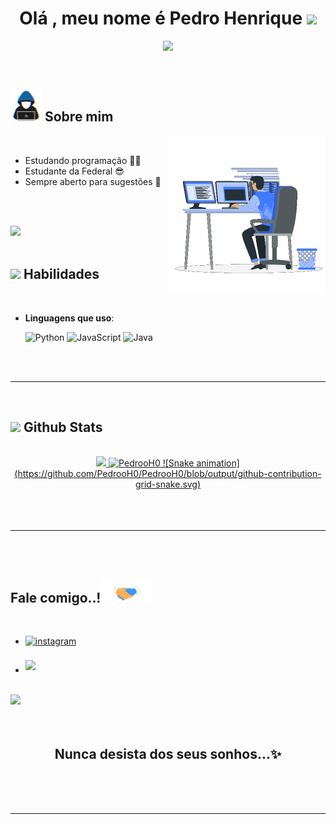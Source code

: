 
<h1 align="center"><b>Olá , meu nome é Pedro Henrique </b><img src="https://media.giphy.com/media/hvRJCLFzcasrR4ia7z/giphy.gif" width="35"></h1>

<p align="center">
  <a href="https://github.com/DenverCoder1/readme-typing-svg"><img src="https://readme-typing-svg.herokuapp.com?font=Time+New+Roman&color=cyan&size=25&center=true&vCenter=true&width=600&height=100&lines=Informática+por+Amor..&hearts;++;Estudante+de+Programação,;IFCE;Sempre+aprendendo+novas+coisas..<3"></a>
</p>


<br>



	
## <picture><img src = "https://github.com/0xAbdulKhalid/0xAbdulKhalid/raw/main/assets/mdImages/about_me.gif" width = 50px></picture> **Sobre mim**

<picture> <img align="right" src="https://github.com/0xAbdulKhalid/0xAbdulKhalid/raw/main/assets/mdImages/Right_Side.gif" width = 250px></picture>

<br>

- Estudando programação 👨‍💻
- Estudante da Federal 😎
- Sempre aberto para sugestões 📝

<br><br>

<img src="https://user-images.githubusercontent.com/73097560/115834477-dbab4500-a447-11eb-908a-139a6edaec5c.gif"><br><br>

## <img src="https://media2.giphy.com/media/QssGEmpkyEOhBCb7e1/giphy.gif?cid=ecf05e47a0n3gi1bfqntqmob8g9aid1oyj2wr3ds3mg700bl&rid=giphy.gif" width ="25"><b> Habilidades</b>
<br>

<p align="center">

- **Linguagens que uso**:
    
    ![Python](https://img.shields.io/badge/Python%20-%2314354C.svg?style=for-the-badge&logo=python&logoColor=white)
    ![JavaScript](https://img.shields.io/badge/JavaScript%20-%23F7DF1E.svg?style=for-the-badge&logo=javascript&logoColor=black)
    ![Java](https://img.shields.io/badge/Java%20-%2314354C.svg?style=for-the-badge&logo=java&logoColor=white)
  


</p>

<br>
<br>

-----

<br>


## <img src="https://media.giphy.com/media/iY8CRBdQXODJSCERIr/giphy.gif" width="35"><b> Github Stats </b>
<br>

<div align="center">

<a href="https://github.com/PedrooH0">
  <img src="https://github-readme-stats.vercel.app/api?username=PedrooH0&count_private=true&show_icons=true&line_height=20&title_color=7A7ADB&icon_color=2234AE&text_color=D3D3D3&bg_color=0,000000,130F40" width="450"/>
  <img src="https://github-readme-stats.vercel.app/api/top-langs?username=PedrooH0&show_icons=true&locale=en&layout=compact&line_height=20&title_color=7A7ADB&icon_color=2234AE&text_color=D3D3D3&bg_color=0,000000,130F40" width="375"  alt="PedrooH0"/>
  ![Snake animation](https://github.com/PedrooH0/PedrooH0/blob/output/github-contribution-grid-snake.svg)
  

</a>
</div>

<br>
<br>
<br>

-----

<br>
<br>

## <b> Fale comigo..!</b><img src="https://github.com/0xAbdulKhalid/0xAbdulKhalid/raw/main/assets/mdImages/handshake.gif" width ="80">
<br>
<div align='left'>

<ul>

<li>
<a href="https://instagram.com/pedrofarias754" target="_blank">
<img src="https://img.shields.io/badge/Instagram:  pedrofarias754-%23E4405F?color=405DE6&style=for-the-badge&logo=instagram&logoColor=white" alt=instagram style="margin-bottom: 5px;"/>
</a>
</li>

<br>

<li>
<a href="mailto:phfarias210120@gmail.com" target="_blank">
<img src="https://img.shields.io/badge/gmail:  phfarias210120@gmail.com-%23EA4335.svg?style=for-the-badge&logo=gmail&logoColor=white" t=mail style="margin-bottom: 5px;" />
</a>
</li>
	
</ul>
</div>

<br>
<img src="https://user-images.githubusercontent.com/73097560/115834477-dbab4500-a447-11eb-908a-139a6edaec5c.gif">
<br>
<br>
<br>

<div align='center'>

## <b>Nunca desista dos seus sonhos...✨</b>

</div>
<br>
<br>
<br>

---

<br>
